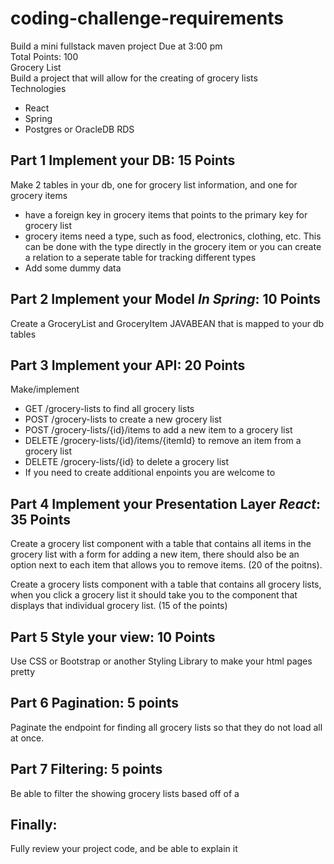 # coding-challenge-requirements

Build a mini fullstack maven project Due at 3:00 pm  
Total Points: 100  
Grocery List  
Build a project that will allow for the creating of grocery lists  
Technologies
* React
* Spring
* Postgres or OracleDB RDS  
## Part 1 Implement your DB: 15 Points
Make 2 tables in your db, one for grocery list information, and one for grocery items  
* have a foreign key in grocery items that points to the primary key for grocery list
* grocery items need a type, such as food, electronics, clothing, etc. This can be done with the type directly in the grocery item or you can create a relation to a seperate table for tracking different types
* Add some dummy data
## Part 2 Implement your Model *In Spring*: 10 Points
Create a GroceryList and GroceryItem JAVABEAN that is mapped to your db tables
## Part 3 Implement your API: 20 Points
Make/implement 
* GET /grocery-lists  to find all grocery lists  
* POST /grocery-lists  to create a new grocery list
* POST /grocery-lists/{id}/items   to add a new item to a grocery list
* DELETE /grocery-lists/{id}/items/{itemId}   to remove an item from a grocery list
* DELETE /grocery-lists/{id} to delete a grocery list
* If you need to create additional enpoints you are welcome to
## Part 4 Implement your Presentation Layer *React*: 35 Points  
Create a grocery list component with a table that contains all items in the grocery list with a form for adding a new item, there should also be an option next to each item that allows you to remove items. (20 of the poitns).  

Create a grocery lists component with a table that contains all grocery lists, when you click a grocery list it should take you to the component that displays that individual grocery list. (15 of the points)
        
## Part 5 Style your view: 10 Points  
Use CSS or Bootstrap or another Styling Library to make your html pages pretty

## Part 6 Pagination: 5 points 
Paginate the endpoint for finding all grocery lists so that they do not load all at once.
## Part 7 Filtering: 5 points
Be able to filter the showing grocery lists based off of a 
## Finally:
Fully review your project code, and be able to explain it